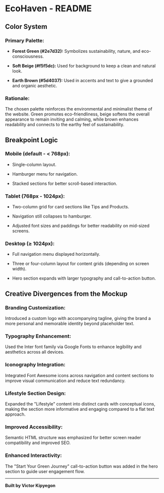 # **EcoHaven - README**

## **Color System**

### **Primary Palette:**

- **Forest Green (#2e7d32):** Symbolizes sustainability, nature, and eco-consciousness.

- **Soft Beige (#f5f5dc):** Used for background to keep a clean and natural look.

- **Earth Brown (#5d4037):** Used in accents and text to give a grounded and organic aesthetic.

### **Rationale:**

The chosen palette reinforces the environmental and minimalist theme of the website. Green promotes eco-friendliness, beige softens the overall appearance to remain inviting and calming, while brown enhances readability and connects to the earthy feel of sustainability.

## **Breakpoint Logic**

### **Mobile (default - < 768px):**

- Single-column layout.

- Hamburger menu for navigation.

- Stacked sections for better scroll-based interaction.

### **Tablet (768px - 1024px):**

- Two-column grid for card sections like Tips and Products.

- Navigation still collapses to hamburger.

- Adjusted font sizes and paddings for better readability on mid-sized screens.

### **Desktop (≥ 1024px):**

- Full navigation menu displayed horizontally.

- Three or four-column layout for content grids (depending on screen width).

- Hero section expands with larger typography and call-to-action button.

## **Creative Divergences from the Mockup**

### **Branding Customization:**

Introduced a custom logo with accompanying tagline, giving the brand a more personal and memorable identity beyond placeholder text.

### **Typography Enhancement:**

Used the Inter font family via Google Fonts to enhance legibility and aesthetics across all devices.

### **Iconography Integration:**

Integrated Font Awesome icons across navigation and content sections to improve visual communication and reduce text redundancy.

### **Lifestyle Section Design:**

Expanded the "Lifestyle" content into distinct cards with conceptual icons, making the section more informative and engaging compared to a flat text approach.

### **Improved Accessibility:**

Semantic HTML structure was emphasized for better screen reader compatibility and improved SEO.

### **Enhanced Interactivity:**

The "Start Your Green Journey" call-to-action button was added in the hero section to guide user engagement flow.

---

**Built by Victor Kipyegon**
